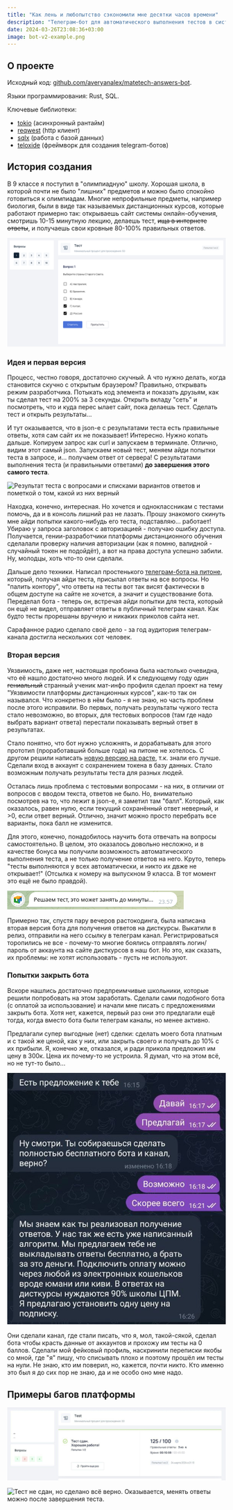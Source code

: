 ```yaml
---
title: "Как лень и любопытство сэкономили мне десятки часов времени"
description: "Телеграм-бот для автоматического выполнения тестов в системе онлайн-обучения"
date: 2024-03-26T23:08:36+03:00
image: bot-v2-example.png
---
```


## О проекте

Исходный код:
[github.com/averyanalex/matetech-answers-bot](https://github.com/averyanalex/matetech-answers-bot).

Языки программирования: Rust, SQL.

Ключевые библиотеки:

* [tokio](https://tokio.rs/) (асинхронный рантайм)
* [reqwest](https://github.com/seanmonstar/reqwest) (http клиент)
* [sqlx](https://github.com/launchbadge/sqlx) (работа с базой данных)
* [teloxide](https://github.com/teloxide/teloxide) (фреймворк для создания
telegram-ботов)

## История создания

В 9 классе я поступил в "олимпиадную" школу. Хорошая школа, в которой почти не
было "лишних" предметов и можно было спокойно готовиться к олимпиадам. Многие
непрофильные предметы, например биология, были в виде так называемых
дистанционных курсов, которые работают примерно так: открываешь сайт системы
онлайн-обучения, смотришь 10-15 минутную лекцию, делаешь тест, ~~ища в интернете
ответы~~, и получаешь свои кровные 80-100% правильных ответов.

![Пример того, как выглядит тест](test-example.png)

### Идея и первая версия

Процесс, честно говоря, достаточно скучный. А что нужно делать, когда становится
скучно с открытым браузером? Правильно, открывать режим разработчика. Потыкать
код элемента и показать друзьям, как ты сделал тест на 200% за 3 секунды.
Открыть вкладу "сеть" и посмотреть, что и куда перес    ылает сайт, пока делаешь
тест. Сделать тест и открыть результаты...

И тут оказывается, что в json-е с результатами теста есть правильные ответы,
хотя сам сайт их не показывает! Интересно. Нужно копать дальше. Копируем запрос
как curl и запускаем в терминале. Отлично, видим этот самый json. Запускаем
новый тест, меняем айди попытки теста в запросе, и... получаем ответ от сервера!
С результатами выполнения теста (и правильными ответами) **до завершения этого
самого теста**.

![Результат теста с вопросами и списками вариантов ответов и пометкой о том,
какой из них верный](result-question.png)

Находка, конечно, интересная. Но хочется и одноклассникам с тестами помочь, да и
в консоль лишний раз не лазать. Прошу знакомого скинуть мне айди попытки
какого-нибудь его теста, подставляю... работает! Убираю у запроса заголовок с
авторизацией - получаю ошибку доступа. Получается, гении-разработчики платформы
дистанционного обучения сделалали проверку наличия авторизации (как я помню,
валидной - случайный токен не подойдёт), а вот на права доступа успешно забили.
Ну, молодцы, хоть что-то они сделали.

Дальше дело техники. Написал простенького [телеграм-бота на
питоне](https://github.com/averyanalex/matetech-answers-bot/tree/legacy),
который, получая айди теста, присылал ответы на все вопросы. Но "палить
контору", что ответы на тесты вот так висят фактически в общем доступе на сайте
не хочется, а значит и существование бота. Переделал бота - теперь он, встречая
айди попытки для теста, который он ещё не видел, отправляет ответы в публичный
телеграм канал. Как будто тесты прорешаны вручную и никаких приколов сайта нет.

Сарафанное радио сделало своё дело - за год аудитория телеграм-канала достигла
нескольких сот человек.

### Вторая версия

Уязвимость, даже нет, настоящая пробоина была настолько очевидна, что её нашло
достаточно много людей. И к следующему году один ~~гениальный~~ странный ученик
мат-инфо профиля сделал проект на тему "Уязвимости платформы дистанционных
курсов", как-то так он назывался. Что конкретно в нём было - я не знаю, но часть
проблем  после этого исправили. Во первых, получать результаты чужого теста
стало невозможно, во вторых, для тестовых вопросов (там где надо выбрать вариант
ответа) перестали показывать верный ответ в результатах.

Стало понятно, что бот нужно усложнять, и дорабатывать для этого прототип
(проработавший больше года) на питоне не хотелось. С другом решили написать
[новую версию на расте](https://github.com/averyanalex/matetech-answers-bot),
т.к. знали его лучше. Сделали вход в аккаунт с сохранением токена в базу данных.
Стало возможным получать результаты теста для разных людей.

Осталась лишь проблема с тестовыми вопросами - на них, в отличии от вопросов с
вводом текста, ответов не было. Но, внимательно посмотрев на то, что лежит в
json-е, я заметил там "балл". Который, как оказалось, равен нулю, если текущий
сохранённый ответ неверный, и >0, если ответ верный. Отлично, значит можно
просто перебрать все варианты, пока балл не изменится.

Для этого, конечно, понадобилось научить бота отвечать на вопросы
самостоятельно. В целом, это оказалось довольно несложно, и в качестве бонуса мы
получили возможность автоматического выполнения теста, а не только получение
ответов на него. Круто, теперь "тесты выполняются у всех автоматически, и никто
их двже не открывает!" (Отсылка к номеру на выпускном 9 класса. В тот момент это
ещё не было правдой).

![Бот трудится](bot-solving.png)

Примерно так, спустя пару вечеров растокодинга, была написана вторая версия бота
для получения ответов на дисткурсы. Выкатили в релиз, отправили на него ссылку в
телеграм канал. Регистрироваться торопились не все - почему-то многие боялись
отправлять логин/пароль от аккаунта на сайте дисткурсов в наш бот. Но это, как
сказать, их проблемы: не хотят использовать - пусть не используют.

### Попытки закрыть бота

Вскоре нашлись достаточно предпреимчивые школьники, которые решили попробовать
на этом заработать. Сделали сами подобного бота (с оплатой за использование) и
начали мне писать с предложениями закрыть бота. Хотя нет, кажется, первый раз
они это предлагали ещё тогда, когда вместо бота были телеграм каналы, но менее
активно.

Предлагали супер выгодные (нет) сделки: сделать моего бота платным и с такой же
ценой, как у них, или закрыть своего и получать до 10% с их прибыли. Я, конечно
же, отказался, и ради прикола предложил им цену в 300к. Цена их почему-то не
устроила. Я думал, что на этом всё, но не тут-то было...

![Предлагают сделать бота платным](paid-bot-idea.jpg)

Они сделали канал, где стали писать, что я, мол, такой-сякой, сделал бота чтобы
красть данные от аккаунтов и прохожу им тесты на 0 баллов. Сделали мой фейковый
профиль, наскринили переписки якобы со мной, где "я" пишу, что списывать плохо и
поэтому прошёл им тесты на нули. Не знаю, кто им поверил, но, кажется, почти
никто. Кто именно это был я до сих пор не знаю, да и не особо оно мне надо.

## Примеры багов платформы

![Правильно сделано 3/4 задания, но в процентах - 125%](125-100.jpg)

![Тест не сдан, но сделано всё верно. Оказывается, менять ответы можно после
завершения теста.](full-but-not-pass.jpg)
